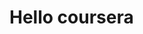 <!DOCTYPE html>
<html lang="en">
<head>
    <meta charset="UTF-8">
    <meta name="viewport" content="width=device-width, initial-scale=1.0">
    <title>Hello cursera</title>
</head>
<body>
    <h1>Hello coursera</h1>
</body>
</html>